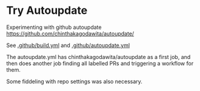 # Try Autoupdate
Experimenting with github autoupdate https://github.com/chinthakagodawita/autoupdate/

See [.github/build.yml](.github/build.yml) and [.github/autoupdate.yml](.github/autoupdate.yml)

The autoupdate.yml has chinthakagodawita/autoupdate as a first job, and then does another job finding all labelled PRs and triggering a workflow for them.

Some fiddeling with repo settings was also necessary.
